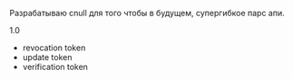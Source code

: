 Разрабатываю cnull для того чтобы в будущем, супергибкое парс апи.

1.0
+ revocation token
+ update token
+ verification token
